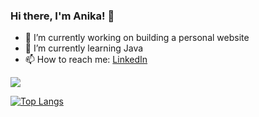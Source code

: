 ### Hi there, I'm Anika! 👋 


- 🔭 I’m currently working on building a personal website
- 🌱 I’m currently learning Java
- 📫 How to reach me: [LinkedIn](https://www.linkedin.com/in/anika-kamath/)

<img src = "https://github-readme-stats.vercel.app/api?username=anika-kamath&&show_icons=true&title_color=ffffff&icon_color=83c9f4&text_color=daf7dc&bg_color=151515" >

[![Top Langs](https://github-readme-stats.vercel.app/api/top-langs/?username=anika-kamath&&bg_color=151515&icon_color=83c9f4&text_color=daf7dc&title_color=ffffff)](https://github.com/anika-kamath/github-readme-stats)
